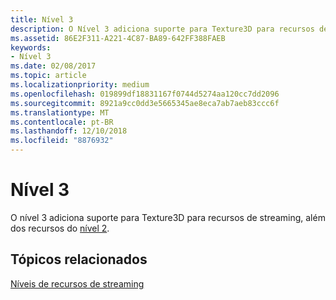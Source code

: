 ```yaml
---
title: Nível 3
description: O Nível 3 adiciona suporte para Texture3D para recursos de streaming, além das funcionalidades do Nível 2.
ms.assetid: 86E2F311-A221-4C87-BA89-642FF388FAEB
keywords:
- Nível 3
ms.date: 02/08/2017
ms.topic: article
ms.localizationpriority: medium
ms.openlocfilehash: 019899df18831167f0744d5274aa120cc7dd2096
ms.sourcegitcommit: 8921a9cc0dd3e5665345ae8eca7ab7aeb83ccc6f
ms.translationtype: MT
ms.contentlocale: pt-BR
ms.lasthandoff: 12/10/2018
ms.locfileid: "8876932"
---
```

# <a name="tier-3"></a>Nível 3


O nível 3 adiciona suporte para Texture3D para recursos de streaming, além dos recursos do [nível 2](tier-2.md).

## <a name="span-idrelated-topicsspanrelated-topics"></a><span id="related-topics"></span>Tópicos relacionados


[Níveis de recursos de streaming](streaming-resources-features-tiers.md)

 

 




